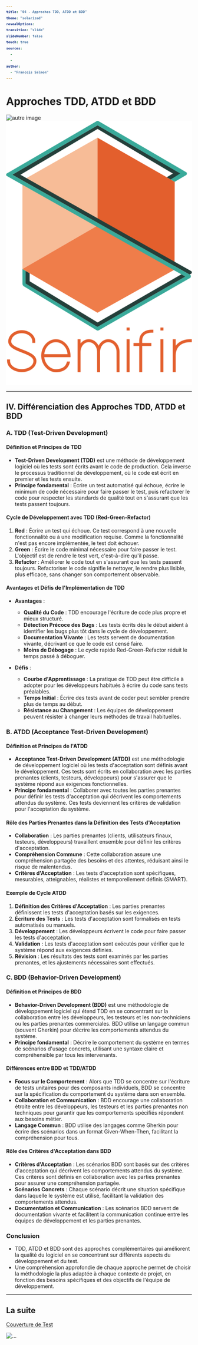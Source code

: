 ```yaml
---
title: "04 - Approches TDD, ATDD et BDD"
theme: "solarized"
revealOptions:
transition: "slide"
slideNumber: false
touch: true
sources: 
  - 
  - 
author: 
  - "Francois Salmon"
---
```


<head>
  <link rel="stylesheet" href="https://maxcdn.bootstrapcdn.com/font-awesome/4.5.0/css/font-awesome.min.css">
</head>

<style type="text/css">
  body{
    position: relative;
    height: 100vh;
  }

  body:before{
    content: ' ';
    position: absolute;
    top: 0;
    bottom: 0;
    left: 0;
    right: 0;
    background: url(https://raw.githubusercontent.com/tamo-semifir/gcp-assets/main/logo_semifir.png) no-repeat center fixed;
    background-size: 75vh 45vw;
    opacity: 0.2
  }

  code {
    color: #EB5757;
    background-color: rgba(135,131,120,0.15);
    border-radius: 50px;
    font-size: 65%;
    font-weight: bolder
  }
</style>

# Approches TDD, ATDD et BDD

![autre image](/assets/...) <!-- .element width="...%" align="left"-->
![semifir](/assets/logo_semifir.png) <!-- .element width="19%" align="right" -->

---

## IV. Différenciation des Approches TDD, ATDD et BDD

### A. TDD (Test-Driven Development)

#### Définition et Principes de TDD

- **Test-Driven Development (TDD)** est une méthode de développement logiciel où les tests sont écrits avant le code de production. Cela inverse le processus traditionnel de développement, où le code est écrit en premier et les tests ensuite.
- **Principe fondamental** : Écrire un test automatisé qui échoue, écrire le minimum de code nécessaire pour faire passer le test, puis refactorer le code pour respecter les standards de qualité tout en s'assurant que les tests passent toujours.

#### Cycle de Développement avec TDD (Red-Green-Refactor)

1. **Red** : Écrire un test qui échoue. Ce test correspond à une nouvelle fonctionnalité ou à une modification requise. Comme la fonctionnalité n'est pas encore implémentée, le test doit échouer.
2. **Green** : Écrire le code minimal nécessaire pour faire passer le test. L'objectif est de rendre le test vert, c'est-à-dire qu'il passe.
3. **Refactor** : Améliorer le code tout en s'assurant que les tests passent toujours. Refactoriser le code signifie le nettoyer, le rendre plus lisible, plus efficace, sans changer son comportement observable.

#### Avantages et Défis de l'Implémentation de TDD

- **Avantages** :
  - **Qualité du Code** : TDD encourage l'écriture de code plus propre et mieux structuré.
  - **Détection Précoce des Bugs** : Les tests écrits dès le début aident à identifier les bugs plus tôt dans le cycle de développement.
  - **Documentation Vivante** : Les tests servent de documentation vivante, décrivant ce que le code est censé faire.
  - **Moins de Débogage** : Le cycle rapide Red-Green-Refactor réduit le temps passé à déboguer.

- **Défis** :
  - **Courbe d'Apprentissage** : La pratique de TDD peut être difficile à adopter pour les développeurs habitués à écrire du code sans tests préalables.
  - **Temps Initial** : Écrire des tests avant de coder peut sembler prendre plus de temps au début.
  - **Résistance au Changement** : Les équipes de développement peuvent résister à changer leurs méthodes de travail habituelles.

### B. ATDD (Acceptance Test-Driven Development)

#### Définition et Principes de l'ATDD

- **Acceptance Test-Driven Development (ATDD)** est une méthodologie de développement logiciel où les tests d'acceptation sont définis avant le développement. Ces tests sont écrits en collaboration avec les parties prenantes (clients, testeurs, développeurs) pour s'assurer que le système répond aux exigences fonctionnelles.
- **Principe fondamental** : Collaborer avec toutes les parties prenantes pour définir les tests d'acceptation qui décrivent les comportements attendus du système. Ces tests deviennent les critères de validation pour l'acceptation du système.

#### Rôle des Parties Prenantes dans la Définition des Tests d'Acceptation

- **Collaboration** : Les parties prenantes (clients, utilisateurs finaux, testeurs, développeurs) travaillent ensemble pour définir les critères d'acceptation.
- **Compréhension Commune** : Cette collaboration assure une compréhension partagée des besoins et des attentes, réduisant ainsi le risque de malentendus.
- **Critères d'Acceptation** : Les tests d'acceptation sont spécifiques, mesurables, atteignables, réalistes et temporellement définis (SMART).

#### Exemple de Cycle ATDD

1. **Définition des Critères d'Acceptation** : Les parties prenantes définissent les tests d'acceptation basés sur les exigences.
2. **Écriture des Tests** : Les tests d'acceptation sont formalisés en tests automatisés ou manuels.
3. **Développement** : Les développeurs écrivent le code pour faire passer les tests d'acceptation.
4. **Validation** : Les tests d'acceptation sont exécutés pour vérifier que le système répond aux exigences définies.
5. **Révision** : Les résultats des tests sont examinés par les parties prenantes, et les ajustements nécessaires sont effectués.

### C. BDD (Behavior-Driven Development)

#### Définition et Principes de BDD

- **Behavior-Driven Development (BDD)** est une méthodologie de développement logiciel qui étend TDD en se concentrant sur la collaboration entre les développeurs, les testeurs et les non-techniciens ou les parties prenantes commerciales. BDD utilise un langage commun (souvent Gherkin) pour décrire les comportements attendus du système.
- **Principe fondamental** : Décrire le comportement du système en termes de scénarios d'usage concrets, utilisant une syntaxe claire et compréhensible par tous les intervenants.

#### Différences entre BDD et TDD/ATDD

- **Focus sur le Comportement** : Alors que TDD se concentre sur l'écriture de tests unitaires pour des composants individuels, BDD se concentre sur la spécification du comportement du système dans son ensemble.
- **Collaboration et Communication** : BDD encourage une collaboration étroite entre les développeurs, les testeurs et les parties prenantes non techniques pour garantir que les comportements spécifiés répondent aux besoins métier.
- **Langage Commun** : BDD utilise des langages comme Gherkin pour écrire des scénarios dans un format Given-When-Then, facilitant la compréhension pour tous.

#### Rôle des Critères d'Acceptation dans BDD

- **Critères d'Acceptation** : Les scénarios BDD sont basés sur des critères d'acceptation qui décrivent les comportements attendus du système. Ces critères sont définis en collaboration avec les parties prenantes pour assurer une compréhension partagée.
- **Scénarios Concrets** : Chaque scénario décrit une situation spécifique dans laquelle le système est utilisé, facilitant la validation des comportements attendus.
- **Documentation et Communication** : Les scénarios BDD servent de documentation vivante et facilitent la communication continue entre les équipes de développement et les parties prenantes.

### Conclusion

- TDD, ATDD et BDD sont des approches complémentaires qui améliorent la qualité du logiciel en se concentrant sur différents aspects du développement et du test.
- Une compréhension approfondie de chaque approche permet de choisir la méthodologie la plus adaptée à chaque contexte de projet, en fonction des besoins spécifiques et des objectifs de l'équipe de développement.

---

## La suite

[Couverture de Test](cours/05_Couverture_de_test.md)

![...](...) <!-- .element width="...%" -->
